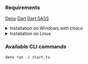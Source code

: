 ### Requirements
[Deno](https://deno.land/#installation)
[Dart](https://dart.dev/get-dart)
[Dart SASS](https://github.com/sass/dart-sass#using-dart-sass)

<details>
  <summary>Installation on Windows with choco</summary> 
```powershell
choco install Deno dart-sdk
pub global activate sass
```
Now add Dart library to path *C:\Users\[USERNAME]\AppData\Local\Pub\Cache\bin*

Restart command line/powershell to get access to these new programs in your PATH
</details>

<details>
  <summary>Installation on Linux</summary> 
*Install Deno*
```bash
curl -fsSL https://deno.land/x/install/install.sh | sh
echo 'export PATH="$HOME/.deno/bin:$PATH"' >> ~/.bashrc
```

*Install Dart*
```bash
sudo apt update
sudo apt install apt-transport-https
sudo sh -c 'wget -qO- https://dl-ssl.google.com/linux/linux_signing_key.pub | apt-key add -'
sudo sh -c 'wget -qO- https://storage.googleapis.com/download.dartlang.org/linux/debian/dart_stable.list > /etc/apt/sources.list.d/dart_stable.list'
sudo apt update
sudo apt install dart
dart --disable-analytics
```

*Install Dart Sass
```bash
dart pub global activate sass
echo 'export PATH="$HOME/.pub-cache/bin:$PATH"' >> ~/.bashrc
```

Now add Dart library to path *C:\Users\[USERNAME]\AppData\Local\Pub\Cache\bin*
</details>

### Available CLI commands
```bash
deno run -A start.ts
```
